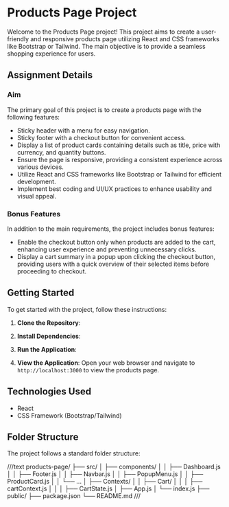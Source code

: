 # Products Page Project

Welcome to the Products Page project! This project aims to create a user-friendly and responsive products page utilizing React and CSS frameworks like Bootstrap or Tailwind. The main objective is to provide a seamless shopping experience for users.

## Assignment Details

### Aim
The primary goal of this project is to create a products page with the following features:

- Sticky header with a menu for easy navigation.
- Sticky footer with a checkout button for convenient access.
- Display a list of product cards containing details such as title, price with currency, and quantity buttons.
- Ensure the page is responsive, providing a consistent experience across various devices.
- Utilize React and CSS frameworks like Bootstrap or Tailwind for efficient development.
- Implement best coding and UI/UX practices to enhance usability and visual appeal.

### Bonus Features
In addition to the main requirements, the project includes bonus features:

- Enable the checkout button only when products are added to the cart, enhancing user experience and preventing unnecessary clicks.
- Display a cart summary in a popup upon clicking the checkout button, providing users with a quick overview of their selected items before proceeding to checkout.

## Getting Started

To get started with the project, follow these instructions:

1. **Clone the Repository**: 

2. **Install Dependencies**:

3. **Run the Application**:

4. **View the Application**:
Open your web browser and navigate to `http://localhost:3000` to view the products page.

## Technologies Used

- React
- CSS Framework (Bootstrap/Tailwind)

## Folder Structure

The project follows a standard folder structure:

///text
products-page/
├── src/
│ ├── components/
│ │ ├── Dashboard.js
│ │ ├── Footer.js
│ │ ├── Navbar.js
│ │ ├── PopupMenu.js
│ │ ├── ProductCard.js
│ │ └── ...
│ ├── Contexts/
│ │ ├── Cart/
│ │ │ ├── cartContext.js
│ │ │ ├── CartState.js
│ ├── App.js
│ └── index.js
├── public/
├── package.json
└── README.md
///
